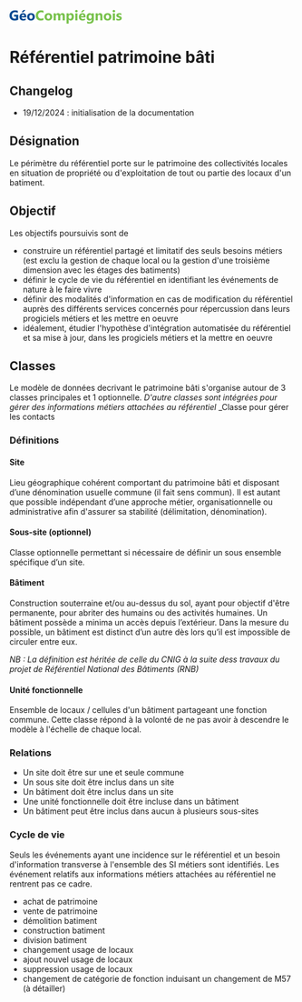 ![picto](https://github.com/sigagglocompiegne/orga_gest_igeo/blob/master/doc/img/geocompiegnois_2020_reduit_v2.png)

# Référentiel patrimoine bâti

## Changelog
- 19/12/2024 : initialisation de la documentation

## Désignation
Le périmètre du référentiel porte sur le patrimoine des collectivités locales en situation de propriété ou d'exploitation de tout ou partie des locaux d'un batiment.

## Objectif
Les objectifs poursuivis sont de
- construire un référentiel partagé et limitatif des seuls besoins métiers (est exclu la gestion de chaque local ou la gestion d'une troisième dimension avec les étages des batiments)
- définir le cycle de vie du référentiel en identifiant les événements de nature à le faire vivre
- définir des modalités d'information en cas de modification du référentiel auprès des différents services concernés pour répercussion dans leurs progiciels métiers et les mettre en oeuvre
- idéalement, étudier l'hypothèse d'intégration automatisée du référentiel et sa mise à jour, dans les progiciels métiers et la mettre en oeuvre

## Classes
Le modèle de données decrivant le patrimoine bâti s'organise autour de 3 classes principales et 1 optionnelle.
_D'autre classes sont intégrées pour gérer des informations métiers attachées au référentiel_
_Classe pour gérer les contacts

### Définitions
#### Site
Lieu géographique cohérent comportant du patrimoine bâti et disposant d’une dénomination usuelle commune (il fait sens commun).
Il est autant que possible indépendant d’une approche métier, organisationnelle ou administrative afin d'assurer sa stabilité (délimitation, dénomination).

#### Sous-site (optionnel)
Classe optionnelle permettant si nécessaire de définir un sous ensemble spécifique d’un site.

#### Bâtiment
Construction souterraine et/ou au-dessus du sol, ayant pour objectif d'être permanente, pour abriter des humains ou des activités humaines.
Un bâtiment possède a minima un accès depuis l’extérieur.
Dans la mesure du possible, un bâtiment est distinct d’un autre dès lors qu’il est impossible de circuler entre eux.

_NB : La définition est héritée de celle du CNIG à la suite dess travaux du projet de Référentiel National des Bâtiments (RNB)_

#### Unité fonctionnelle
Ensemble de locaux / cellules d'un bâtiment partageant une fonction commune.
Cette classe répond à la volonté de ne pas avoir à descendre le modèle à l'échelle de chaque local.

### Relations
- Un site doit être sur une et seule commune
- Un sous site doit être inclus dans un site
- Un bâtiment doit être inclus dans un site
- Une unité fonctionnelle doit être incluse dans un bâtiment
- Un bâtiment peut être inclus dans aucun à plusieurs sous-sites

### Cycle de vie
Seuls les événements ayant une incidence sur le référentiel et un besoin d'information transverse à l'ensemble des SI métiers sont identifiés.
Les événement relatifs aux informations métiers attachées au référentiel ne rentrent pas ce cadre.
- achat de patrimoine
- vente de patrimoine
- démolition batiment
- construction batiment
- division batiment
- changement usage de locaux
- ajout nouvel usage de locaux
- suppression usage de locaux
- changement de catégorie de fonction induisant un changement de M57 (à détailler)
